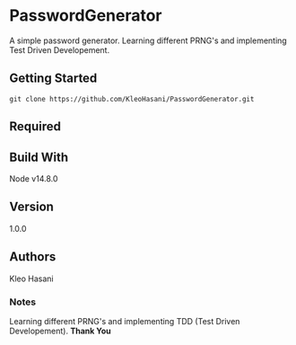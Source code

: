 # PasswordGenerator
A simple password generator. Learning different PRNG's and implementing Test Driven Developement.
## Getting Started
```
git clone https://github.com/KleoHasani/PasswordGenerator.git
```
## Required

## Build With
Node v14.8.0
## Version
1.0.0
## Authors
Kleo Hasani
### Notes
Learning different PRNG's and implementing TDD (Test Driven Developement).
**Thank You**
